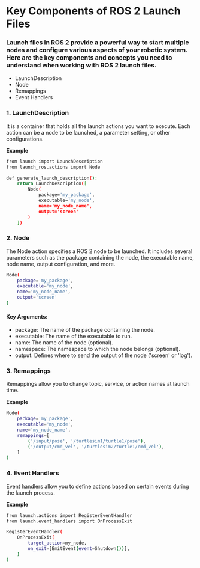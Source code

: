 # Key Components of ROS 2 Launch Files
### Launch files in ROS 2 provide a powerful way to start multiple nodes and configure various aspects of your robotic system. Here are the key components and concepts you need to understand when working with ROS 2 launch files.

- LaunchDescription
- Node
- Remappings
- Event Handlers

### 1. LaunchDescription

It is a container that holds all the launch actions you want to execute. Each action can be a node to be launched, a parameter setting, or other configurations.

**Example**
```bash
from launch import LaunchDescription
from launch_ros.actions import Node

def generate_launch_description():
    return LaunchDescription([
        Node(
            package='my_package',
            executable='my_node',
            name='my_node_name',
            output='screen'
        )
    ])
```

### 2. Node
The Node action specifies a ROS 2 node to be launched. It includes several parameters such as the package containing the node, the executable name, node name, output configuration, and more.

```bash
Node(
    package='my_package',
    executable='my_node',
    name='my_node_name',
    output='screen'
)
```
#### Key Arguments:

- package: The name of the package containing the node.
- executable: The name of the executable to run.
- name: The name of the node (optional).
- namespace: The namespace to which the node belongs (optional).
- output: Defines where to send the output of the node ('screen' or 'log').

### 3. Remappings
Remappings allow you to change topic, service, or action names at launch time.

**Example**
```bash 
Node(
    package='my_package',
    executable='my_node',
    name='my_node_name',
    remappings=[
        ('/input/pose', '/turtlesim1/turtle1/pose'),
        ('/output/cmd_vel', '/turtlesim2/turtle1/cmd_vel'),
    ]
)
```

### 4. Event Handlers
Event handlers allow you to define actions based on certain events during the launch process.

**Example**
```bash
from launch.actions import RegisterEventHandler
from launch.event_handlers import OnProcessExit

RegisterEventHandler(
    OnProcessExit(
        target_action=my_node,
        on_exit=[EmitEvent(event=Shutdown())],
    )
)
```
